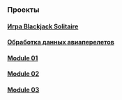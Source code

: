 ### Проекты
####  [Игра Blackjack Solitaire ](https://github.com/alazutina/BJS)
#### [Обработка данных авиаперелетов](https://github.com/alazutina/dswa)
#### [Module 01](https://github.com/alazutina/Module-01)
#### [Module 02](https://github.com/alazutina/Module-02)
#### [Module 03](https://github.com/alazutina/Module-03)
